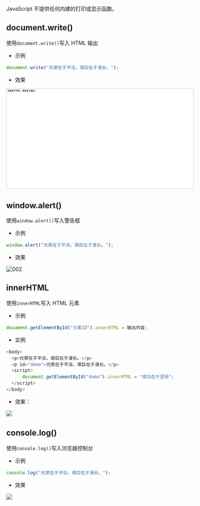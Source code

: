 JavaScript 不提供任何内建的打印或显示函数。

## document.write()

使用`document.write()`写入 HTML 输出

- 示例

```javascript
document.write("光荣在于平淡，艰巨在于漫长。");
```

- 效果

![](\public\001.png)

## window\.alert()

使用`window.alert()`写入警告框

- 示例

```javascript
window.alert("光荣在于平淡，艰巨在于漫长。");
```

- 效果

![002](D:\Users\zhaohui\Desktop\javascript\MD\public\002.png)

## innerHTML

使用`innerHTML`写入 HTML 元素

- 示例

```javascript
document.getElementById("元素ID").innerHTML = 输出内容;
```

- 实例

```javascript
<body>
  <p>光荣在于平淡，艰巨在于漫长。</p>
  <p id="demo">光荣在于平淡，艰巨在于漫长。</p>
  <script>
      document.getElementById("demo").innerHTML = "成功在于坚持";
  </script>
</body>
```

- 效果：

![](D:\Users\zhaohui\Desktop\javascript\MD\public\003.png)

## console.log()

使用`console.log()`写入浏览器控制台

- 示例

```javascript
console.log("光荣在于平淡，艰巨在于漫长。");
```

- 效果

![](D:\Users\zhaohui\Desktop\javascript\MD\public\004.png)
